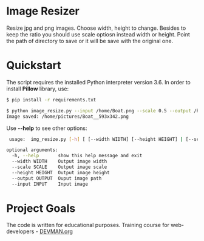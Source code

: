 # Image Resizer

Resize jpg and png images. Choose width, height to change. Besides to keep the ratio you should use scale optiosn instead width or height. Point the path of directory to save or it will be save with the original one.

# Quickstart

The script requires the installed Python interpreter version 3.6.
In order to install **Pillow** library, use:

```bash
$ pip install -r requirements.txt
```

```bash
$ python image_resize.py --input /home/Boat.png --scale 0.5 --output /home/pictures/
Image saved: /home/pictures/Boat__593x342.png
```
Use **--help** to see other options:
```bash
 usage:  img_resize.py [-h] [ [--width WIDTH] [--height HEIGHT] | [--scale SCALE] [--output OUTPUT] --input INPUT

optional arguments:
  -h, --help       show this help message and exit
  --width WIDTH    Output image width
  --scale SCALE    Output image scale
  --height HEIGHT  Output image height
  --output OUTPUT  Ouput image path
  --input INPUT    Input image
```

# Project Goals

The code is written for educational purposes. Training course for web-developers - [DEVMAN.org](https://devman.org)
